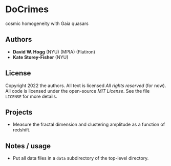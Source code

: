 # DoCrimes
cosmic homogeneity with Gaia quasars

## Authors
- **David W. Hogg** (NYU) (MPIA) (Flatiron)
- **Kate Storey-Fisher** (NYU)

## License
Copyright 2022 the authors.
All text is licensed *All rights reserved* (for now).
All code is licensed under the open-source *MIT License*.
See the file `LICENSE` for more details.

## Projects
- Measure the fractal dimension and clustering amplitude as a function of redshift.

## Notes / usage
- Put all data files in a `data` subdirectory of the top-level directory.
